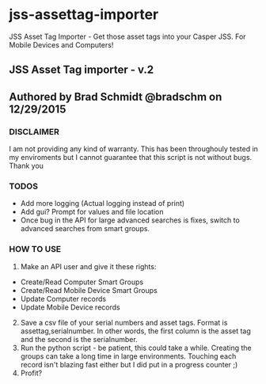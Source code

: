 # jss-assettag-importer
JSS Asset Tag Importer - Get those asset tags into your Casper JSS. For Mobile Devices and Computers!
## JSS Asset Tag importer - v.2
## Authored by Brad Schmidt @bradschm on 12/29/2015

### DISCLAIMER
I am not providing any kind of warranty. This has been throughouly tested in my enviroments but I cannot guarantee that this script is not without bugs.
Thank you

### TODOS
- Add more logging (Actual logging instead of print)
- Add gui? Prompt for values and file location
- Once bug in the API for large advanced searches is fixes, switch to advanced searches from smart groups.

### HOW TO USE
1. Make an API user and give it these rights:
  * Create/Read Computer Smart Groups
  * Create/Read Mobile Device Smart Groups
  * Update Computer records
  * Update Mobile Device records

2. Save a csv file of your serial numbers and asset tags. Format is assettag,serialnumber. In other words, the first column is the asset tag and the second is the serialnumber.
3. Run the python script - be patient, this could take a while. Creating the groups can take a long time in large environments. Touching each record isn't blazing fast either but I did put in a progress counter ;)
4. Profit?
